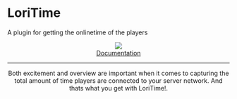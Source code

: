 # LoriTime
A plugin for getting the onlinetime of the players




<div align="center">
  <a href="https://github.com/Lorias-Jak/LoriTime/blob/v1.0.0/LICENSE" title="This project is licensed under the GPLv3 license!">
      <img src="https://img.shields.io/badge/license-GPLv3-blue?logo=github&style=plastic"/>
    </a>
  <br>
  <a href="https://github.com/Lorias-Jak/LoriTime/wiki"> Documentation</a>
  <hr/>
      <p>Both excitement and overview are important when it comes to capturing the total amount of time players are connected to your server network. And thats what you get with LoriTime!.</p>
</div>
